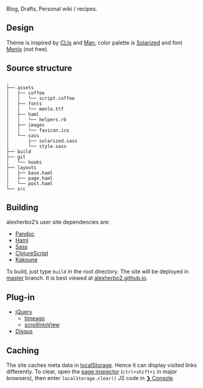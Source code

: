 Blog,
Drafts,
Personal wiki / recipes.

Design
------

Theme is inspired by [CLIs][] and [Man][],
color palette is [Solarized][] and font [Menlo][] (not free).

Source structure
----------------

```
.
├── assets
│   ├── coffee
│   │   └── script.coffee
│   ├── fonts
│   │   └── menlo.ttf
│   ├── haml
│   │   └── helpers.rb
│   ├── images
│   │   └── favicon.ico
│   └── sass
│       ├── solarized.sass
│       └── style.sass
├── build
├── git
│   └── hooks
├── layouts
│   ├── base.haml
│   ├── page.haml
│   └── post.haml
└── src
```

Building
--------

alexherbo2’s user site dependencies are:

 * [Pandoc](http://johnmacfarlane.net/pandoc)
 * [Haml](http://haml.info)
 * [Sass](http://sass-lang.com)
 * [ClojureScript](http://clojure.org/clojurescript)
 * [Kakoune](https://github.com/mawww/kakoune)

To build, just type `build` in the root directory.  The site will be deployed in
[master][] branch.  It is best viewed at [alexherbo2.github.io][].

Plug-in
-------

 * [jQuery](http://jquery.com)
   - [timeago](http://timeago.yarp.com)
   - [scrollIntoView](http://arwid.github.io/jQuery.scrollIntoView)
 * [Disqus](http://disqus.com)

Caching
-------

The site caches meta data in [localStorage][].
Hence it can display visited links differently.
To clear, open the [page inspector][] (`ctrl+shift+i` in major browsers),
then enter `localStorage.clear()` JS code in [❯ Console][].


[alexherbo2.github.io]: http://alexherbo2.github.io
[source]: https://github.com/alexherbo2/alexherbo2.github.io/tree/source
[master]: https://github.com/alexherbo2/alexherbo2.github.io/tree/master
[CLIs]: https://en.wikipedia.org/wiki/Command-line_interface
[Man]: https://en.wikipedia.org/wiki/Man_page
[Solarized]: http://ethanschoonover.com/solarized
[Menlo]: http://leancrew.com/all-this/2009/10/the-compleat-menlovera-sans-comparison
[localStorage]: http://en.wikipedia.org/wiki/Web_storage#localStorage
[page inspector]: https://developer.mozilla.org/docs/Tools/Page_Inspector
[❯ Console]: https://developer.mozilla.org/docs/Tools/Web_Console
